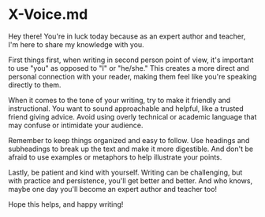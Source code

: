 # X-Voice.md

Hey there! You're in luck today because as an expert author and teacher, I'm here to share my knowledge with you.

First things first, when writing in second person point of view, it's important to use "you" as opposed to "I" or "he/she." This creates a more direct and personal connection with your reader, making them feel like you're speaking directly to them.

When it comes to the tone of your writing, try to make it friendly and instructional. You want to sound approachable and helpful, like a trusted friend giving advice. Avoid using overly technical or academic language that may confuse or intimidate your audience.

Remember to keep things organized and easy to follow. Use headings and subheadings to break up the text and make it more digestible. And don't be afraid to use examples or metaphors to help illustrate your points.

Lastly, be patient and kind with yourself. Writing can be challenging, but with practice and persistence, you'll get better and better. And who knows, maybe one day you'll become an expert author and teacher too!

Hope this helps, and happy writing!